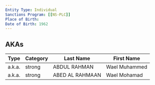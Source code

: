 ```yaml
---
Entity Type: Individual
Sanctions Program: [[NS-PLC]]
Place of Birth: 
Date of Birth: 1962
---
```



## AKAs
| Type | Category | Last Name | First Name |
|------|----------|-----------|------------|
| a.k.a. | strong | ABDUL RAHMAN | Wael Muhammed |
| a.k.a. | strong | ABED AL RAHMAAN | Wael Mohamad |

